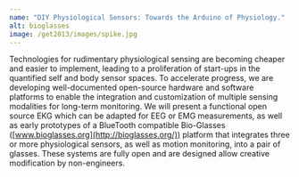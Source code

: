 ```yaml
---
name: "DIY Physiological Sensors: Towards the Arduino of Physiology."
alt: bioglasses
image: /get2013/images/spike.jpg
---
```


Technologies for rudimentary physiological sensing are becoming cheaper and easier to implement, leading to a proliferation of start-ups in the quantified self and body sensor spaces. To accelerate progress, we are developing well-documented open-source hardware and software platforms to enable the integration and customization of multiple sensing modalities for long-term monitoring. We will present a functional open source EKG which can be adapted for EEG or EMG measurements, as well as early prototypes of a BlueTooth compatible Bio-Glasses ([www.bioglasses.org](http://bioglasses.org/)) platform that integrates three or more physiological sensors, as well as motion monitoring, into a pair of glasses. These systems are fully open and are designed allow creative modification by non-engineers.
